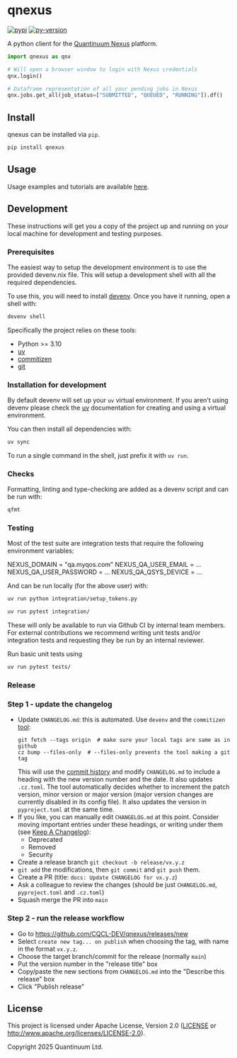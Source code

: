 # qnexus



[![pypi][]](https://pypi.org/project/qnexus/)
[![py-version][]](https://pypi.org/project/qnexus/)

  [py-version]: https://img.shields.io/pypi/pyversions/qnexus
  [pypi]: https://img.shields.io/pypi/v/qnexus

A python client for the [Quantinuum Nexus](https://nexus.quantinuum.com) platform.

```python
import qnexus as qnx

# Will open a browser window to login with Nexus credentials
qnx.login()

# Dataframe representation of all your pending jobs in Nexus
qnx.jobs.get_all(job_status=["SUBMITTED", "QUEUED", "RUNNING"]).df()
```


## Install

qnexus can be installed via `pip`.

```sh
pip install qnexus
```


## Usage

Usage examples and tutorials are available [here][examples].

[examples]: ./examples/


## Development

These instructions will get you a copy of the project up and running on your local machine for development and testing purposes.

### Prerequisites

The easiest way to setup the development environment is to use the provided devenv.nix file. This will setup a development shell with all the required dependencies.

To use this, you will need to install [devenv](https://devenv.sh/getting-started/). Once you have it running, open a shell with:

```bash
devenv shell
```

Specifically the project relies on these tools:

- Python >= 3.10
- [uv](https://docs.astral.sh/uv/)
- [commitizen](https://commitizen-tools.github.io/commitizen/)
- [git](https://git-scm.com/)


### Installation for development

By default devenv will set up your `uv` virtual environment. If you aren't using devenv please check the [uv](https://docs.astral.sh/uv/) documentation for creating and using a virtual environment.

You can then install all dependencies with:

```sh
uv sync
```

To run a single command in the shell, just prefix it with `uv run`.


### Checks

Formatting, linting and type-checking are added as a devenv script and can be run with:

```sh
qfmt
```

### Testing

Most of the test suite are integration tests that require the following environment variables:

NEXUS_DOMAIN = "qa.myqos.com"
NEXUS_QA_USER_EMAIL = ...
NEXUS_QA_USER_PASSWORD = ...
NEXUS_QA_QSYS_DEVICE = ...

And can be run locally (for the above user) with:

```sh
uv run python integration/setup_tokens.py

uv run pytest integration/
```

These will only be available to run via Github CI by internal team members. For external contributions we recommend writing unit tests and/or integration tests and requesting they
be run by an internal reviewer.

Run basic unit tests using

```sh
uv run pytest tests/
```

### Release

### Step 1 - update the changelog

- Update `CHANGELOG.md`: this is automated. Use `devenv` and the `commitizen` [tool](https://commitizen-tools.github.io/commitizen/):
  ```
  git fetch --tags origin  # make sure your local tags are same as in github
  cz bump --files-only  # --files-only prevents the tool making a git tag
  ```
  This will use the [commit history](https://www.conventionalcommits.org/) and modify `CHANGELOG.md` to include a heading with the new version number and the date. It also updates `.cz.toml`. The tool automatically decides whether to increment the patch version, minor version or major version (major version changes are currently disabled in its config file). It also updates the version in `pyproject.toml` at the same time.
- If you like, you can manually edit `CHANGELOG.md` at this point. Consider moving important entries under these headings, or writing under them (see [Keep A Changelog](https://keepachangelog.com/en/1.1.0/#how)):
  - Deprecated
  - Removed
  - Security
- Create a release branch `git checkout -b release/vx.y.z`
- `git add` the modifications, then `git commit` and `git push` them.
- Create a PR (title: `docs: Update CHANGELOG for vx.y.z`)
- Ask a colleague to review the changes (should be just `CHANGELOG.md`, `pyproject.toml` and `.cz.toml`)
- Squash merge the PR into `main`

### Step 2 - run the release workflow

- Go to https://github.com/CQCL-DEV/qnexus/releases/new
- Select `create new tag... on publish` when choosing the tag, with name in the format `vx.y.z`.
- Choose the target branch/commit for the release (normally `main`)
- Put the version number in the "release title" box
- Copy/paste the new sections from `CHANGELOG.md` into the "Describe this release" box
- Click "Publish release"


## License

This project is licensed under Apache License, Version 2.0 ([LICENSE][] or http://www.apache.org/licenses/LICENSE-2.0).

  [LICENSE]: ./LICENSE


Copyright 2025 Quantinuum Ltd.
